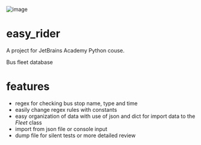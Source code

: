 ![image](https://user-images.githubusercontent.com/99888480/163489598-0c80f106-0803-4937-a265-4fb365c2eb76.png)

# easy_rider
A project for JetBrains Academy Python couse.

Bus fleet database

# features
* regex for checking bus stop name, type and time
* easily change regex rules with constants
* easy organization of data with use of json and dict for import data to the _Fleet_ class
* import from json file or console input
* dump file for silent tests or more detailed review
